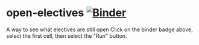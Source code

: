 # open-electives [![Binder](https://mybinder.org/badge_logo.svg)](https://mybinder.org/v2/gh/neloe/open-electives/main?filepath=open-electives.ipynb)

A way to see what electives are still open
Click on the binder badge above, select the first cell, then select the "Run" button.
